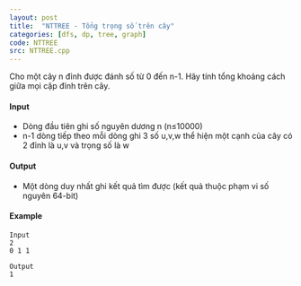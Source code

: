 ```yaml
---
layout: post
title:  "NTTREE - Tổng trọng số trên cây"
categories: [dfs, dp, tree, graph]
code: NTTREE
src: NTTREE.cpp
---
```




Cho một cây n đỉnh được đánh số từ 0 đến n-1. Hãy tính tổng khoảng cách giữa mọi cặp đỉnh trên cây.

#### Input

+ Dòng đầu tiên ghi số nguyên dương n (n≤10000)
+ n-1 dòng tiếp theo mỗi dòng ghi 3 số u,v,w thể hiện một cạnh của cây có 2 đỉnh là u,v và trọng số là w

#### Output

+ Một dòng duy nhất ghi kết quả tìm được (kết quả thuộc phạm vi số nguyên 64-bit)

#### Example

```
Input
2  
0 1 1  

Output
1
```

<!--more-->

